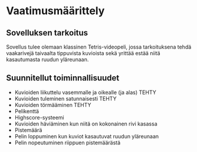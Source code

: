 # Vaatimusmäärittely

## Sovelluksen tarkoitus

Sovellus tulee olemaan klassinen Tetris-videopeli, jossa tarkoituksena tehdä vaakarivejä taivaalta tippuvista kuvioista sekä yrittää estää niitä kasautumasta ruudun yläreunaan.

## Suunnitellut toiminnallisuudet

- Kuvioiden liikuttelu vasemmalle ja oikealle (ja alas) TEHTY
- Kuvioiden tuleminen satunnaisesti TEHTY
- Kuvioiden törmääminen TEHTY
- Pelikenttä
- Highscore-systeemi
- Kuvioiden häviäminen kun niitä on kokonainen rivi kasassa
- Pistemäärä
- Pelin loppuminen kun kuviot kasautuvat ruudun yläreunaan
- Pelin nopeutuminen riippuen pistemäärästä

